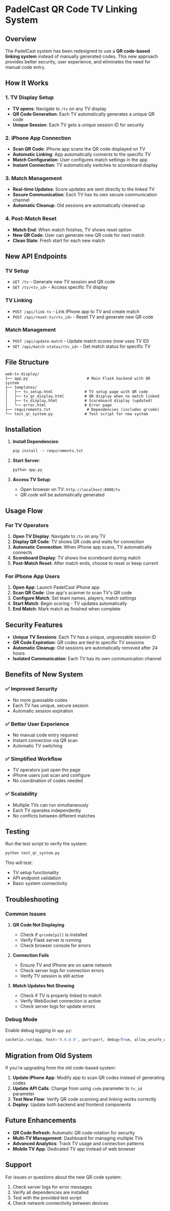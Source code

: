 # PadelCast QR Code TV Linking System

## Overview

The PadelCast system has been redesigned to use a **QR code-based linking system** instead of manually generated codes. This new approach provides better security, user experience, and eliminates the need for manual code entry.

## How It Works

### 1. TV Display Setup
- **TV opens**: Navigate to `/tv` on any TV display
- **QR Code Generation**: Each TV automatically generates a unique QR code
- **Unique Session**: Each TV gets a unique session ID for security

### 2. iPhone App Connection
- **Scan QR Code**: iPhone app scans the QR code displayed on TV
- **Automatic Linking**: App automatically connects to the specific TV
- **Match Configuration**: User configures match settings in the app
- **Instant Connection**: TV automatically switches to scoreboard display

### 3. Match Management
- **Real-time Updates**: Score updates are sent directly to the linked TV
- **Secure Communication**: Each TV has its own secure communication channel
- **Automatic Cleanup**: Old sessions are automatically cleaned up

### 4. Post-Match Reset
- **Match End**: When match finishes, TV shows reset option
- **New QR Code**: User can generate new QR code for next match
- **Clean Slate**: Fresh start for each new match

## New API Endpoints

### TV Setup
- `GET /tv` - Generate new TV session and QR code
- `GET /tv/<tv_id>` - Access specific TV display

### TV Linking
- `POST /api/link-tv` - Link iPhone app to TV and create match
- `POST /api/reset-tv/<tv_id>` - Reset TV and generate new QR code

### Match Management
- `POST /api/update-match` - Update match scores (now uses TV ID)
- `GET /api/match-status/<tv_id>` - Get match status for specific TV

## File Structure

```
web-tv-display/
├── app.py                          # Main Flask backend with QR system
├── templates/
│   ├── tv_setup.html              # TV setup page with QR code
│   ├── tv_qr_display.html         # QR display when no match linked
│   ├── tv_display.html            # Scoreboard display (updated)
│   └── error.html                 # Error page
├── requirements.txt                # Dependencies (includes qrcode)
└── test_qr_system.py              # Test script for new system
```

## Installation

1. **Install Dependencies**:
   ```bash
   pip install -r requirements.txt
   ```

2. **Start Server**:
   ```bash
   python app.py
   ```

3. **Access TV Setup**:
   - Open browser on TV: `http://localhost:8080/tv`
   - QR code will be automatically generated

## Usage Flow

### For TV Operators
1. **Open TV Display**: Navigate to `/tv` on any TV
2. **Display QR Code**: TV shows QR code and waits for connection
3. **Automatic Connection**: When iPhone app scans, TV automatically connects
4. **Scoreboard Display**: TV shows live scoreboard during match
5. **Post-Match Reset**: After match ends, choose to reset or keep current

### For iPhone App Users
1. **Open App**: Launch PadelCast iPhone app
2. **Scan QR Code**: Use app's scanner to scan TV's QR code
3. **Configure Match**: Set team names, players, match settings
4. **Start Match**: Begin scoring - TV updates automatically
5. **End Match**: Mark match as finished when complete

## Security Features

- **Unique TV Sessions**: Each TV has a unique, unguessable session ID
- **QR Code Expiration**: QR codes are tied to specific TV sessions
- **Automatic Cleanup**: Old sessions are automatically removed after 24 hours
- **Isolated Communication**: Each TV has its own communication channel

## Benefits of New System

### ✅ **Improved Security**
- No more guessable codes
- Each TV has unique, secure session
- Automatic session expiration

### ✅ **Better User Experience**
- No manual code entry required
- Instant connection via QR scan
- Automatic TV switching

### ✅ **Simplified Workflow**
- TV operators just open the page
- iPhone users just scan and configure
- No coordination of codes needed

### ✅ **Scalability**
- Multiple TVs can run simultaneously
- Each TV operates independently
- No conflicts between different matches

## Testing

Run the test script to verify the system:

```bash
python test_qr_system.py
```

This will test:
- TV setup functionality
- API endpoint validation
- Basic system connectivity

## Troubleshooting

### Common Issues

1. **QR Code Not Displaying**
   - Check if `qrcode[pil]` is installed
   - Verify Flask server is running
   - Check browser console for errors

2. **Connection Fails**
   - Ensure TV and iPhone are on same network
   - Check server logs for connection errors
   - Verify TV session is still active

3. **Match Updates Not Showing**
   - Check if TV is properly linked to match
   - Verify WebSocket connection is active
   - Check server logs for update errors

### Debug Mode

Enable debug logging in `app.py`:
```python
socketio.run(app, host='0.0.0.0', port=port, debug=True, allow_unsafe_werkzeug=True)
```

## Migration from Old System

If you're upgrading from the old code-based system:

1. **Update iPhone App**: Modify app to scan QR codes instead of generating codes
2. **Update API Calls**: Change from using `code` parameter to `tv_id` parameter
3. **Test New Flow**: Verify QR code scanning and linking works correctly
4. **Deploy**: Update both backend and frontend components

## Future Enhancements

- **QR Code Refresh**: Automatic QR code rotation for security
- **Multi-TV Management**: Dashboard for managing multiple TVs
- **Advanced Analytics**: Track TV usage and connection patterns
- **Mobile TV App**: Dedicated TV app instead of web browser

## Support

For issues or questions about the new QR code system:
1. Check server logs for error messages
2. Verify all dependencies are installed
3. Test with the provided test script
4. Check network connectivity between devices
